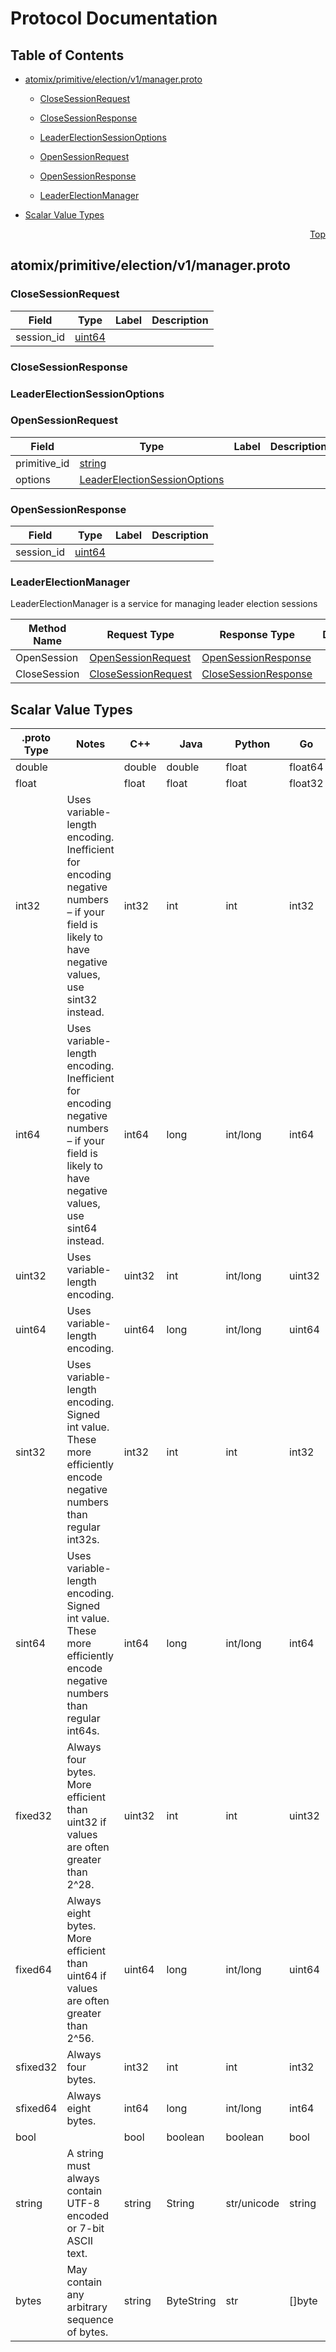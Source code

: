 # Protocol Documentation
<a name="top"></a>

## Table of Contents

- [atomix/primitive/election/v1/manager.proto](#atomix/primitive/election/v1/manager.proto)
    - [CloseSessionRequest](#atomix.primitive.election.v1.CloseSessionRequest)
    - [CloseSessionResponse](#atomix.primitive.election.v1.CloseSessionResponse)
    - [LeaderElectionSessionOptions](#atomix.primitive.election.v1.LeaderElectionSessionOptions)
    - [OpenSessionRequest](#atomix.primitive.election.v1.OpenSessionRequest)
    - [OpenSessionResponse](#atomix.primitive.election.v1.OpenSessionResponse)
  
    - [LeaderElectionManager](#atomix.primitive.election.v1.LeaderElectionManager)
  
- [Scalar Value Types](#scalar-value-types)



<a name="atomix/primitive/election/v1/manager.proto"></a>
<p align="right"><a href="#top">Top</a></p>

## atomix/primitive/election/v1/manager.proto



<a name="atomix.primitive.election.v1.CloseSessionRequest"></a>

### CloseSessionRequest



| Field | Type | Label | Description |
| ----- | ---- | ----- | ----------- |
| session_id | [uint64](#uint64) |  |  |






<a name="atomix.primitive.election.v1.CloseSessionResponse"></a>

### CloseSessionResponse







<a name="atomix.primitive.election.v1.LeaderElectionSessionOptions"></a>

### LeaderElectionSessionOptions







<a name="atomix.primitive.election.v1.OpenSessionRequest"></a>

### OpenSessionRequest



| Field | Type | Label | Description |
| ----- | ---- | ----- | ----------- |
| primitive_id | [string](#string) |  |  |
| options | [LeaderElectionSessionOptions](#atomix.primitive.election.v1.LeaderElectionSessionOptions) |  |  |






<a name="atomix.primitive.election.v1.OpenSessionResponse"></a>

### OpenSessionResponse



| Field | Type | Label | Description |
| ----- | ---- | ----- | ----------- |
| session_id | [uint64](#uint64) |  |  |





 

 

 


<a name="atomix.primitive.election.v1.LeaderElectionManager"></a>

### LeaderElectionManager
LeaderElectionManager is a service for managing leader election sessions

| Method Name | Request Type | Response Type | Description |
| ----------- | ------------ | ------------- | ------------|
| OpenSession | [OpenSessionRequest](#atomix.primitive.election.v1.OpenSessionRequest) | [OpenSessionResponse](#atomix.primitive.election.v1.OpenSessionResponse) |  |
| CloseSession | [CloseSessionRequest](#atomix.primitive.election.v1.CloseSessionRequest) | [CloseSessionResponse](#atomix.primitive.election.v1.CloseSessionResponse) |  |

 



## Scalar Value Types

| .proto Type | Notes | C++ | Java | Python | Go | C# | PHP | Ruby |
| ----------- | ----- | --- | ---- | ------ | -- | -- | --- | ---- |
| <a name="double" /> double |  | double | double | float | float64 | double | float | Float |
| <a name="float" /> float |  | float | float | float | float32 | float | float | Float |
| <a name="int32" /> int32 | Uses variable-length encoding. Inefficient for encoding negative numbers – if your field is likely to have negative values, use sint32 instead. | int32 | int | int | int32 | int | integer | Bignum or Fixnum (as required) |
| <a name="int64" /> int64 | Uses variable-length encoding. Inefficient for encoding negative numbers – if your field is likely to have negative values, use sint64 instead. | int64 | long | int/long | int64 | long | integer/string | Bignum |
| <a name="uint32" /> uint32 | Uses variable-length encoding. | uint32 | int | int/long | uint32 | uint | integer | Bignum or Fixnum (as required) |
| <a name="uint64" /> uint64 | Uses variable-length encoding. | uint64 | long | int/long | uint64 | ulong | integer/string | Bignum or Fixnum (as required) |
| <a name="sint32" /> sint32 | Uses variable-length encoding. Signed int value. These more efficiently encode negative numbers than regular int32s. | int32 | int | int | int32 | int | integer | Bignum or Fixnum (as required) |
| <a name="sint64" /> sint64 | Uses variable-length encoding. Signed int value. These more efficiently encode negative numbers than regular int64s. | int64 | long | int/long | int64 | long | integer/string | Bignum |
| <a name="fixed32" /> fixed32 | Always four bytes. More efficient than uint32 if values are often greater than 2^28. | uint32 | int | int | uint32 | uint | integer | Bignum or Fixnum (as required) |
| <a name="fixed64" /> fixed64 | Always eight bytes. More efficient than uint64 if values are often greater than 2^56. | uint64 | long | int/long | uint64 | ulong | integer/string | Bignum |
| <a name="sfixed32" /> sfixed32 | Always four bytes. | int32 | int | int | int32 | int | integer | Bignum or Fixnum (as required) |
| <a name="sfixed64" /> sfixed64 | Always eight bytes. | int64 | long | int/long | int64 | long | integer/string | Bignum |
| <a name="bool" /> bool |  | bool | boolean | boolean | bool | bool | boolean | TrueClass/FalseClass |
| <a name="string" /> string | A string must always contain UTF-8 encoded or 7-bit ASCII text. | string | String | str/unicode | string | string | string | String (UTF-8) |
| <a name="bytes" /> bytes | May contain any arbitrary sequence of bytes. | string | ByteString | str | []byte | ByteString | string | String (ASCII-8BIT) |


